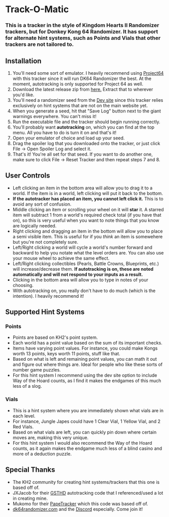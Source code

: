 # Track-O-Matic
### This is a tracker in the style of Kingdom Hearts II Randomizer trackers, but for Donkey Kong 64 Randomizer. It has support for alternate hint systems, such as Points and Vials that other trackers are not tailored to. 

## Installation
1. You'll need some sort of emulator. I heavily recommend using [Project64](https://www.pj64-emu.com/) with this tracker since it will run DK64 Randomizer the best. At the moment, autotracking is only supported for Project 64 as well.
2. Download the latest release zip from [here.](https://github.com/Brian0255/Track-O-Matic/releases/latest) Extract that to wherever you'd like.
3. You'll need a randomizer seed from the [Dev site](dev.dk64randomizer.com/randomizer.html) since this tracker relies exclusively on hint systems that are not on the main website yet.
4. When you generate a seed, hit that "Save Log" button next to the giant warnings everywhere. You can't miss it!
5. Run the executable file and the tracker should begin running correctly.
6. You'll probably want **autotracking** on, which you can find at the top menu. All you have to do is turn it on and that's it!
7. Open your emulator of choice and load up your seed.
8. Drag the spoiler log that you downloaded onto the tracker, or just click File -> Open Spoiler Log and select it.
9. That's it! You're all set for that seed. If you want to do another one, make sure to click File -> Reset Tracker and then repeat steps 7 and 8.

## User Controls
- Left clicking an item in the bottom area will allow you to drag it to a world. If the item is in a world, left clicking will put it back to the bottom.
- **If the autotracker has placed an item, you cannot left click it.** This is to avoid any sort of confusion.
- Middle clicking an item or scrolling your wheel on it will **star** it. A starred item will subtract 1 from a world's required check total (if you have that on), so this is very useful when you want to note things that you know are logically needed.
- Right clicking and dragging an item in the bottom will allow you to place a semi visible item. This is useful for if you *think* an item is somewehere but you're not completely sure.
- Left/Right clicking a world will cycle a world's number forward and backward to help you notate what the level orders are. You can also use your mouse wheel to achieve the same effect.
- Left/Right clicking collectibles (Pearls, Battle Crowns, Blueprints, etc.) will increase/decrease them. **If autotracking is on, these are noted automatically and will not respond to your inputs as a result.**
- Clicking in the bottom area will allow you to type in notes of your choosing.
- With autotracking on, you really don't have to do much (which is the intention). I heavily recommend it!

## Supported Hint Systems

### Points
- Points are based on KH2's point system.
- Each world has a point value based on the sum of its important checks.
- Items have varying point values. For instance, you could make Kongs worth 13 points, keys worth 11 points, stuff like that.
- Based on what is left and remaining point values, you can math it out and figure out where things are. Ideal for people who like these sorts of number game puzzles.
- For this hint system I recommend using the dev site option to include Way of the Hoard counts, as I find it makes the endgames of this much less of a slog.

### Vials
- This is a hint system where you are immediately shown what vials are in each level.
- For instance, Jungle Japes could have 1 Clear Vial, 1 Yellow Vial, and 2 Red Vials.
- Based on what vials are left, you can quickly pin down where certain moves are, making this very unique.
- For this hint system I would also recommend the Way of the Hoard counts, as it again makes the endgame much less of a blind casino and more of a deduction puzzle.

## Special Thanks
- The KH2 community for creating hint systems/trackers that this one is based off of.
- JXJacob for their [GSTHD](https://github.com/jxjacob/GSTHD) autotracking code that I referenced/used a lot in creating mine.
- Mukomo for their [PapeTracker](https://github.com/mukomo/PapeTracker) which this code was based off of.
- [dk64randomizer.com](dk64randomizer.com) and the [Discord](discord.gg/dk64randomizer) especially. Come join it!
